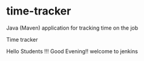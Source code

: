 # time-tracker
Java (Maven) application for tracking time on the job

Time tracker

Hello Students !!!  Good Evening!! welcome to jenkins
